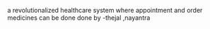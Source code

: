 a revolutionalized healthcare system 
where appointment and order medicines can be done 
done by -thejal ,nayantra 
